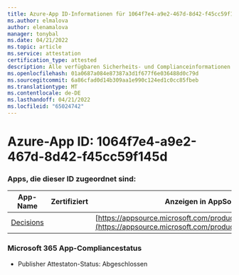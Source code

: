 ```yaml
---
title: Azure-App ID-Informationen für 1064f7e4-a9e2-467d-8d42-f45cc59f145d
ms.author: elmalova
author: elenamalova
manager: tonybal
ms.date: 04/21/2022
ms.topic: article
ms.service: attestation
certification_type: attested
description: Alle verfügbaren Sicherheits- und Complianceinformationen für 1064f7e4-a9e2-467d-8d42-f45cc59f145d.
ms.openlocfilehash: 01a0687a084e87387a3d1f677f6e036488d0c79d
ms.sourcegitcommit: 6a86cfad0d14b309aa1e990c124ed1c0cc85fbeb
ms.translationtype: MT
ms.contentlocale: de-DE
ms.lasthandoff: 04/21/2022
ms.locfileid: "65024742"
---
```

# <a name="azure-app-id-1064f7e4-a9e2-467d-8d42-f45cc59f145d"></a>Azure-App ID: 1064f7e4-a9e2-467d-8d42-f45cc59f145d


### <a name="apps-associated-with-this-id"></a>Apps, die dieser ID zugeordnet sind:
| **App-Name** | **Zertifiziert** | **Anzeigen in AppSource** |
|--------------|---------------|-----------------------|
| [Decisions](../forward/WA104381880.md) |  | [https://appsource.microsoft.com/product/office/WA104381880](https://appsource.microsoft.com/product/office/WA104381880) |

### <a name="microsoft-365-app-compliance-status"></a>Microsoft 365 App-Compliancestatus
- Publisher Attestaton-Status: Abgeschlossen
